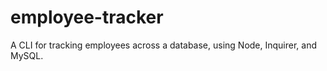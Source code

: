 # employee-tracker
A CLI for tracking employees across a database, using Node, Inquirer, and MySQL.
